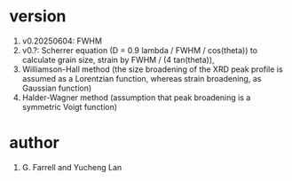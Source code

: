 # version
1. v0.20250604: FWHM
2. v0.?: Scherrer equation (D = 0.9 lambda / FWHM / cos(theta)) to calculate grain size, strain by FWHM / (4 tan(theta)),
3. Williamson-Hall method (the size broadening of the XRD peak profile is assumed as a Lorentzian function, whereas strain broadening, as Gaussian function)
4. Halder-Wagner method (assumption that peak broadening is a symmetric Voigt function)

# author
1. G. Farrell and Yucheng Lan

